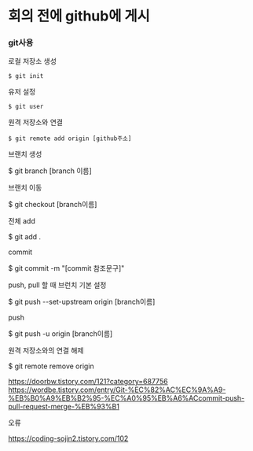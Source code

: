 # 회의 전에 github에 게시

### git사용
로컬 저장소 생성

    $ git init
  
유저 설정

    $ git user
  
원격 저장소와 연결  

    $ git remote add origin [github주소]

브랜치 생성

  $ git branch [branch 이름]

브랜치 이동

  $ git checkout [branch이름] 

전체 add

  $ git add .

commit 

  $ git commit -m "[commit 참조문구]" 

push, pull 할 때 브런치 기본 설정

  $ git push --set-upstream origin [branch이름] 

push

  $ git push -u origin [branch이름]


원격 저장소와의 연결 해제

$ git remote remove origin 


https://doorbw.tistory.com/121?category=687756
https://wordbe.tistory.com/entry/Git-%EC%82%AC%EC%9A%A9-%EB%B0%A9%EB%B2%95-%EC%A0%95%EB%A6%ACcommit-push-pull-request-merge-%EB%93%B1

오류

https://coding-sojin2.tistory.com/102
